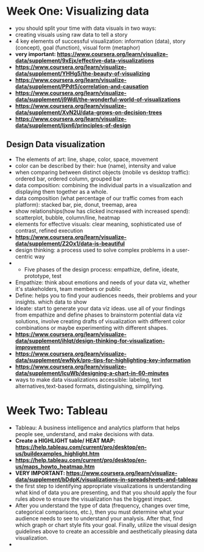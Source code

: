 # Week One: Visualizing data
- you should split your time with data visuals in two ways:
- creating visuals using raw data to tell a story
- 4 key elements of successful visualization: information (data), story (concept), goal (function), visual form (metaphor)
- **very important: https://www.coursera.org/learn/visualize-data/supplement/9xEjx/effective-data-visualizations**
- **https://www.coursera.org/learn/visualize-data/supplement/YHHg5/the-beauty-of-visualizing**
- **https://www.coursera.org/learn/visualize-data/supplement/PPdt5/correlation-and-causation**
- **https://www.coursera.org/learn/visualize-data/supplement/j9Wdl/the-wonderful-world-of-visualizations**
- **https://www.coursera.org/learn/visualize-data/supplement/XvN2U/data-grows-on-decision-trees**
- **https://www.coursera.org/learn/visualize-data/supplement/Ijxn6/principles-of-design**
## Design Data visualization
- The elements of art: line, shape, color, space, movement
- color can be described by their: hue (name), intensity and value
- when comparing between distinct objects (mobile vs desktop traffic): ordered bar, ordered column, grouped bar
- data composition: combining the individual parts in a visualization and displaying them together as a whole. 
- data composition (what percentage of our traffic comes from each platform): stacked bar, pie, donut, treemap, area
- show relationships(how has clicked increased with increased spend): scatterplot, bubble, column/line, heatmap
- elements for effective visuals: clear meaning, sophisticated use of contrast, refined execution
- **https://www.coursera.org/learn/visualize-data/supplement/Z2Ox1/data-is-beautiful**
- design thinking: a process used to solve complex problems in a user-centric way
- - Five phases of the design process: empathize, define, ideate, prototype, test
- Empathize: think about emotions and needs of your data viz, whether it's stakeholders, team members or public
- Define: helps you to find your audiences needs, their problems and your insights. which data to show
- Ideate: start to generate your data viz ideas. use all of your findings from empathize and define phases to brainstorm potential data viz solutions, involve creating  drafts of visualization with different color combinations or maybe experimenting with different shapes. 
- **https://www.coursera.org/learn/visualize-data/supplement/ihlqt/design-thinking-for-visualization-improvement**
- **https://www.coursera.org/learn/visualize-data/supplement/ewNyk/pro-tips-for-highlighting-key-information**
- **https://www.coursera.org/learn/visualize-data/supplement/IcuWb/designing-a-chart-in-60-minutes**
- ways to make data visualizations accessible: labeling, text alternatives,text-based formats, distinguishing, simplifying. 
 
# Week Two: Tableau
- Tableau: A business intelligence and analytics platform that helps people see, understand, and make decisions with data.
- **Create a HIGHLIGHT table/ HEAT MAP: https://help.tableau.com/current/pro/desktop/en-us/buildexamples_highlight.htm**
- **https://help.tableau.com/current/pro/desktop/en-us/maps_howto_heatmap.htm**
- **VERY IMPORTANT: https://www.coursera.org/learn/visualize-data/supplement/bDdpK/visualizations-in-spreadsheets-and-tableau**
- the first step to identifying appropriate visualizations is understanding what kind of data you are presenting, and that you should apply the four rules above to ensure the visualization has the biggest impact.
- After you understand the type of data (frequency, changes over time, categorical comparisons, etc.), then you must determine what your audience needs to see to understand your analysis. After that, find which graph or chart style fits your goal. Finally, utilize the visual design guidelines above to create an accessible and aesthetically pleasing data visualization.
- 
